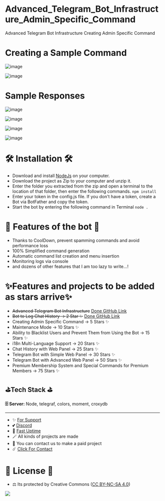 # Advanced_Telegram_Bot_Infrastructure_Admin_Specific_Command
Advanced Telegram Bot Infrastructure Creating Admin Specific Command

# Creating a Sample Command

![image](https://github.com/fastuptime/Advanced_Telegram_Bot_Infrastructure/assets/63351166/e8db190b-8011-49fc-89b0-bd807686a3e5)

![image](https://github.com/fastuptime/Advanced_Telegram_Bot_Infrastructure/assets/63351166/b13fa461-1fb3-4e47-8875-2183cae060ad)

# Sample Responses

![image](https://github.com/fastuptime/Advanced_Telegram_Bot_Infrastructure/assets/63351166/6b6d8570-3ec0-4d7c-b3fd-b517fc56f0f7)

![image](https://github.com/fastuptime/Advanced_Telegram_Bot_Infrastructure/assets/63351166/d261e0e7-d628-4256-b223-171af1e7052c)

![image](https://github.com/fastuptime/Advanced_Telegram_Bot_Infrastructure/assets/63351166/ef61e038-66f3-416b-9a1c-4326bb83a33c)

![image](https://github.com/fastuptime/Advanced_Telegram_Bot_Infrastructure/assets/63351166/7ef24dff-f5e0-4ae3-b590-092dbb7eabd7)

# 🛠️ Installation 🛠️

- Download and install [NodeJs](https://nodejs.org/en/download) on your computer.
- Download the project as Zip to your computer and unzip it.
- Enter the folder you extracted from the zip and open a terminal to the location of that folder, then enter the following commands.
`npm install`
- Enter your token in the config.js file. If you don't have a token, create a Bot via BotFather and copy the token.
- Start the bot by entering the following command in Terminal
`node .`


# 🎈 Features of the bot 🎈

- Thanks to CoolDown, prevent spamming commands and avoid performance loss
- 100% Simplified command generation
- Automatic command list creation and menu insertion
- Monitoring logs via console
- and dozens of other features that I am too lazy to write...!

# ✨Features and projects to be added as stars arrive✨

- ~~Advanced Telegram Bot Infrastructure~~ [Done GitHub Link](https://github.com/fastuptime/Advanced_Telegram_Bot_Infrastructure)
- ~~Bot to Log Chat History -> 2 Star ✨~~ [Done GitHub Link](https://github.com/fastuptime/Telegram_Chat_Logger_Bot)
- Creating Admin Specific Command -> 5 Stars ✨
- Maintenance Mode -> 10 Stars ✨
- Ability to Blacklist Users and Prevent Them from Using the Bot -> 15 Stars ✨
- i18n Multi-Language Support -> 20 Stars ✨
- Chat History with Web Panel -> 25 Stars ✨
- Telegram Bot with Simple Web Panel -> 30 Stars ✨
- Telegram Bot with Advanced Web Panel -> 50 Stars ✨
- Premium Membership System and Special Commands for Premium Members -> 75 Stars ✨

## ⛳Tech Stack ⛳

**🗄️ Server:** Node, telegraf, colors, moment, croxydb

---
- ✨ [For Support](https://github.com/sponsors/fastuptime) <br>
- 💕 [Discord](https://fastuptime.com/discord)<br>
- 🏓 [Fast Uptime](https://fastuptime.com/)<br>
- 🪄 All kinds of projects are made <br>
- 🧨 You can contact us to make a paid project<br>
- ☄️ [Click For Contact](mailto:fastuptime@gmail.com)<br>

# 🎯 License 🎯
- ⚖️ Its protected by Creative Commons ([CC BY-NC-SA 4.0](https://creativecommons.org/licenses/by-nc-sa/4.0/))

<a href="https://creativecommons.org/licenses/by-nc-sa/4.0/" title="BYNCSA40"><img src="https://licensebuttons.net/l/by-nc-sa/4.0/88x31.png"></a>
